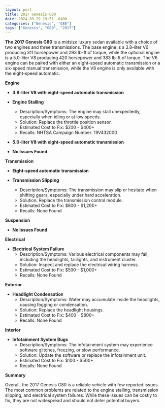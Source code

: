 ```yaml
---
layout: post
title: 2017 Genesis G80
date: 2024-03-29 19:51 -0400
categories: ["Genesis", "G80"]
tags: ["Genesis", "G80", "2017"]
---
```

**The 2017 Genesis G80** is a midsize luxury sedan available with a choice of two engines and three transmissions. The base engine is a 3.8-liter V6 producing 311 horsepower and 293 lb-ft of torque, while the optional engine is a 5.0-liter V8 producing 420 horsepower and 383 lb-ft of torque. The V6 engine can be paired with either an eight-speed automatic transmission or a six-speed manual transmission, while the V8 engine is only available with the eight-speed automatic.

**Engine**

* **3.8-liter V6 with eight-speed automatic transmission**

* **Engine Stalling**
  * Description/Symptoms: The engine may stall unexpectedly, especially when idling or at low speeds.
  * Solution: Replace the throttle position sensor.
  * Estimated Cost to Fix: $200 - $400+
  * Recalls: NHTSA Campaign Number: 19V432000

* **5.0-liter V8 with eight-speed automatic transmission**

* **No Issues Found**

**Transmission**

* **Eight-speed automatic transmission**

* **Transmission Slipping**
  * Description/Symptoms: The transmission may slip or hesitate when shifting gears, especially under hard acceleration.
  * Solution: Replace the transmission control module.
  * Estimated Cost to Fix: $800 - $1,200+
  * Recalls: None Found

**Suspension**

* **No Issues Found**

**Electrical**

* **Electrical System Failure**
  * Description/Symptoms: Various electrical components may fail, including the headlights, taillights, and instrument cluster.
  * Solution: Inspect and replace the electrical wiring harness.
  * Estimated Cost to Fix: $500 - $1,000+
  * Recalls: None Found

**Exterior**

* **Headlight Condensation**
  * Description/Symptoms: Water may accumulate inside the headlights, causing fogging or condensation.
  * Solution: Replace the headlight housings.
  * Estimated Cost to Fix: $400 - $800+
  * Recalls: None Found

**Interior**

* **Infotainment System Bugs**
  * Description/Symptoms: The infotainment system may experience software glitches, freezing, or slow performance.
  * Solution: Update the software or replace the infotainment unit.
  * Estimated Cost to Fix: $100 - $500+
  * Recalls: None Found

**Summary**

Overall, the 2017 Genesis G80 is a reliable vehicle with few reported issues. The most common problems are related to the engine stalling, transmission slipping, and electrical system failures. While these issues can be costly to fix, they are not widespread and should not deter potential buyers.
